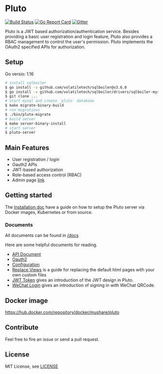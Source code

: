 # Pluto

[![Build Status](https://travis-ci.org/mushare/pluto.svg?branch=master)](https://travis-ci.org/mushare/pluto)
[![Go Report Card](https://goreportcard.com/badge/github.com/MuShare/pluto)](https://goreportcard.com/report/github.com/MuShare/pluto)
[![Gitter](https://badges.gitter.im/pluto-discuss/community.svg)](https://gitter.im/pluto-discuss/community?utm_source=badge&utm_medium=badge&utm_campaign=pr-badge)

Pluto is a JWT based authorization/authentication service. Besides providing a basic user registration and login feature, Pluto also provides a RBAC management to control the user's permission. Pluto implements the OAuth2 specified APIs for authorization.

## Setup

Go versio: 1.16

```bash
# install sqlboiler
$ go install -v github.com/volatiletech/sqlboiler@v3.6.0
$ go install -v github.com/volatiletech/sqlboiler/drivers/sqlboiler-mysql@v3.6.0
$ git clone ...
# start mysql and create `pluto` database
$ make migrate-binary-build
# run migrations
$ ./bin/pluto-migrate
# build server
$ make server-binary-install
# start server
$ pluto-server
```

## Main Features

* User registration / login
* Oauth2 APIs
* JWT-based authorization
* Role-based access control (RBAC)
* Admin page [link](https://github.com/MuShare/pluto-admin)

## Getting started

The [Installation doc](https://github.com/MuShare/pluto/blob/master/docs/installation.md) have a guide on how to setup the Pluto server via Docker images, Kubernetes or from source.

### Documents

All documents can be found in [/docs](https://github.com/MuShare/pluto/blob/master/docs)

Here are some helpful documents for reading.

* [API Document](https://github.com/MuShare/pluto/blob/master/docs/api.md)
* [Oauth2](https://github.com/MuShare/pluto/blob/master/docs/oauth.md)
* [Configuration](https://github.com/MuShare/pluto/blob/master/docs/configuration.md)
* [Replace Views](https://github.com/MuShare/pluto/blob/master/docs/view.md) is a guide for replacing the default html pages with your own custom files
* [JWT Token](https://github.com/MuShare/pluto/blob/master/docs/jwt.md) gives an introduction of the JWT design in Pluto.
* [WeChat Login](https://github.com/MuShare/pluto/blob/master/docs/wechat.md) gives an introduction of signing in with WeChat QRCode.

## Docker image

https://hub.docker.com/repository/docker/mushare/pluto

## Contribute

Feel free to fire an issue or send a pull request.

## License

MIT License, see [LICENSE](https://github.com/MuShare/pluto/blob/master/LICENSE)
